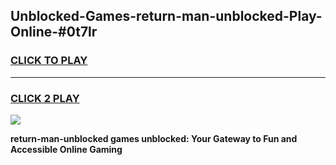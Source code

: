 
## Unblocked-Games-return-man-unblocked-Play-Online-#0t7lr
<h3>
<a href="https://premium.freeplayer.one?title=return-man-unblocked&ref=24F">CLICK TO PLAY</a></h3>
<hr>

<h3>
<a href="https://premium.freeplayer.one?title=return-man-unblocked&ref=24F">CLICK 2 PLAY</a>
  
</h3>

<a href="https://premium.freeplayer.one?title=return-man-unblocked&ref=24F/"><img src="https://clearcache.store/games.png"></a>


**return-man-unblocked games unblocked: Your Gateway to Fun and Accessible Online Gaming**
